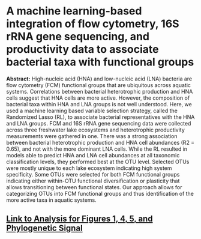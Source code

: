 # A machine learning-based integration of flow cytometry, 16S rRNA gene sequencing, and productivity data to associate bacterial taxa with functional groups 

**Abstract:** High-nucleic acid (HNA) and low-nucleic acid (LNA) bacteria are flow cytometry (FCM) functional groups that are ubiquitous across aquatic systems. Correlations between bacterial heterotrophic production and HNA cells suggest that HNA cells are more active. However, the composition of bacterial taxa within HNA and LNA groups is not well understood. Here, we used a machine learning based variable selection strategy, called the Randomized Lasso (RL), to associate bacterial representatives with the HNA and LNA groups. FCM and 16S rRNA gene sequencing data were collected across three freshwater lake ecosystems and heterotrophic productivity measurements were gathered in one. There was a strong association between bacterial heterotrophic production and HNA cell abundances (R2 = 0.65), and not with the more dominant LNA cells. While the RL resulted in models able to predict HNA and LNA cell abundances at all taxonomic classification levels, they performed best at the OTU level. Selected OTUs were mostly unique to each lake ecosystem indicating high system specificity. Some OTUs were selected for both FCM functional groups indicating either within-OTU functional diversification or plasticity that allows transitioning between functional states. Our approach allows for categorizing OTUs into FCM functional groups and thus identification of the more active taxa in aquatic systems.


## [Link to Analysis for Figures 1, 4, 5, and Phylogenetic Signal](Analysis.html)